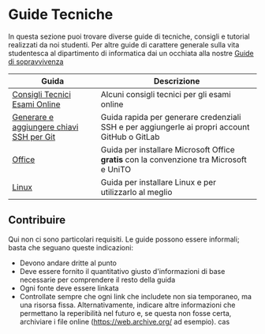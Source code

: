 # Guide Tecniche

In questa sezione puoi trovare diverse guide di tecniche, consigli e tutorial realizzati da noi studenti.
Per altre guide di carattere generale sulla vita studentesca al dipartimento di informatica dai un occhiata alla nostre [Guide di sopravvivenza](../Guide%20di%20Sopravvivenza/README.md)

| Guida                                                             | Descrizione                                                                               |
|-------------------------------------------------------------------|-------------------------------------------------------------------------------------------|
| [Consigli Tecnici Esami Online](consigli_tecnici_esami_online.md) | Alcuni consigli tecnici per gli esami online                                              |
| [Generare e aggiungere chiavi SSH per Git](generare_e_aggiungere_ssh_key.md)| Guida rapida per generare credenziali SSH e per aggiungerle ai propri account GitHub o GitLab |
| [Office](Office)                                                  | Guida per installare Microsoft Office **gratis** con la convenzione tra Microsoft e UniTO |
| [Linux](Linux)                                                    | Guida per installare Linux e per utilizzarlo al meglio                                    |

## Contribuire

Qui non ci sono particolari requisiti. Le guide possono essere informali; basta che seguano queste indicazioni:

- Devono andare dritte al punto
- Deve essere fornito il quantitativo giusto d'informazioni di base necessarie per comprendere il resto della guida
- Ogni fonte deve essere linkata
- Controllate sempre che ogni link che includete non sia temporaneo, ma una risorsa fissa. Alternativamente, indicare
  altre informazioni che permettano la reperibilità nel futuro e, se questa non fosse certa, archiviare i file online
  (<https://web.archive.org/> ad esempio).
  cas